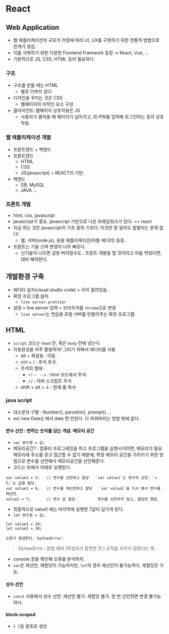 # React

## Web Application

- 웹 애플리케이션의 규모가 커짐에 따라 UI, UX를 구현하기 위한 전통적 방법으로 한계가 생김.
- 이를 극복하기 위한 다양한 Frontend Framwork 등장 → React, Vue, ...
- 기본적으로 JS, CSS, HTML 등이 필요하다.

### 구조

- 구조를 만들 때는 HTML
  - 별로 이쁘지 않다
- 디자인을 꾸미는 것은 CSS
  - 웹페이지의 미적인 요소 구성
- 클라이언트-웹페이지 상호작용은 JS
  - 사용자가 클릭을 해 페이지가 넘어가고, ID PW를 입력해 로그인하는 등의 상호작용.

### 웹 애플리케이션 개발

- 프론트엔드 + 백엔드
- 프론트엔드
  - HTML
  - CSS
  - JS(javascript) > REACT의 기반.
- 백엔드
  - DB. MySQL
  - JAVA ...

### 프론트 개발

- html, css, javascript
- javascript가 중요. javascript 기반으로 나온 프레임워크가 있다. => react
- 지금 하는 것은 javascript의 기초 중의 기초다. 이것만 잘 알아도 밥벌이는 문제 없다!
  - 웹, 서버(node.js), 응용 애플리케이션(아톰 에디터) 등등..
- 프론트는 기술 스택 변경이 너무 빠르다.
  - 신기술이 나오면 금방 버려질수도.. 프론트 개발을 할 것이라고 마음 먹었다면, 대비 해야한다.

## 개발환경 구축

- 에디터 설치(visual studio code) > 이미 깔려있음.
- 확장 프로그램 설치.
  - `live server`. `prettier`
- 설정 > live server 입력 > 브라우저를 `chrome`으로 변경
  - `live server`는 연습용 로컬 서버를 만들어주는 확장 프로그램.

## HTML

- `script` 코드는 `head` 안, 혹은 `body` 안에 넣는다.
- 자동완성을 자주 활용하자! 그러기 위해서 에디터를 사용
  - alt + 화살표 : 이동.
  - ctrl + / : 주석 추가.
  - 주석의 형태 :
    - `<!-- -->` : html 코드에서 주석.
    - `//` : 자바 스크립트 주석
  - shift + alt + ↓ : 현재 줄 복사

### java script

- 대소문자 구별 : Number(), parseInt(), prompt() ...
- ex) new Date() 에서 date 면 안된다. 다 외워버리는 방법 밖에 없다.

#### 변수 선언 : 변하는 숫자를 담는 개념. 메모리 공간

- `var 변수명 = 값;`
- 메모리공간? : 컴퓨터 프로그래밍을 하고 프로그램을 실행시키려면, 메모리가 필요.
  메모리에 주소를 갖고 접근할 수 없기 때문에, 특정 메모리 공간을 가리키기 위한 방법으로 변수를 선언해서 메모리공간을 선언해준다.
- 코드는 위에서 아래로 실행된다.

```
var value1 = 5;   // 변수를 선언하고 할당   `var value1`는 변수의 선언. `= 5;`는 값을 할당.
var value1 = 6;   // 변수를 재선언하고 할당   `var value1`을 다시 해서 변수를 재선언.
value1 = 7;       // 변수 값 할당.         변수를 선언하지 않고, 할당만 했음.
```

- 최종적으로 value1 에는 마지막에 실행한 7값이 담기게 된다.
- `let 변수명 = 값;`

```
let value1 = 20;
let value2 = 30;

오류가 발생한다. SyntaxError.
```

> SyntaxError : 문법 에러 (작성자가 잘못한 것.) 규칙을 지키지 않았다는 뜻.

- console 창을 확인해 오류를 분석하자.
- `var`은 재선언, 재할당이 가능하지만, `let`의 경우 재선언이 불가능하다. 재할당은 가능.

#### 상수 선언

- `const` 사용해서 상수 선언. 재선언 불가. 재할당 불가. 한 번 선언하면 변경 불가능하다.

#### block-scoped

- `{ }`등 괄호로 생성

